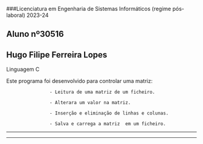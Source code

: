 ###Licenciatura em Engenharia de Sistemas Informáticos (regime pós-laboral) 2023-24



## Aluno nº30516								 
   																
## Hugo Filipe Ferreira Lopes     				
 																	


Linguagem C


  
  Este programa foi desenvolvido para controlar uma matriz:
  
					- Leitura de uma matriz de um ficheiro.
     
					- Alterara um valor na matriz.
     
					- Inserção e eliminação de linhas e colunas.
     
					- Salva e carrega a matriz  em um ficheiro.
					
	

---------------------------------------------------------

***********************************************************

